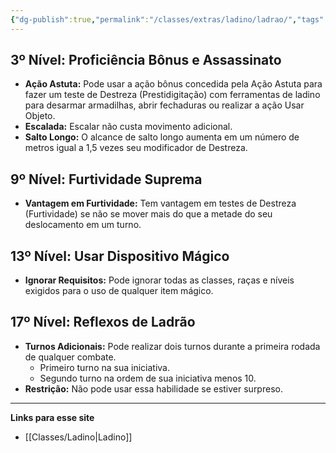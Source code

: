 ```yaml
---
{"dg-publish":true,"permalink":"/classes/extras/ladino/ladrao/","tags":["Sub-Classes","Ladino"],"created":"2024-07-26T08:14:29.398-03:00"}
---
```



## 3º Nível: Proficiência Bônus e Assassinato
- **Ação Astuta:** Pode usar a ação bônus concedida pela Ação Astuta para fazer um teste de Destreza (Prestidigitação) com ferramentas de ladino para desarmar armadilhas, abrir fechaduras ou realizar a ação Usar Objeto.
- **Escalada:** Escalar não custa movimento adicional.
- **Salto Longo:** O alcance de salto longo aumenta em um número de metros igual a 1,5 vezes seu modificador de Destreza.

## 9º Nível: Furtividade Suprema
- **Vantagem em Furtividade:** Tem vantagem em testes de Destreza (Furtividade) se não se mover mais do que a metade do seu deslocamento em um turno.

## 13º Nível: Usar Dispositivo Mágico
- **Ignorar Requisitos:** Pode ignorar todas as classes, raças e níveis exigidos para o uso de qualquer item mágico.

## 17º Nível: Reflexos de Ladrão
- **Turnos Adicionais:** Pode realizar dois turnos durante a primeira rodada de qualquer combate.
  - Primeiro turno na sua iniciativa.
  - Segundo turno na ordem de sua iniciativa menos 10.
- **Restrição:** Não pode usar essa habilidade se estiver surpreso.

___
**Links para esse site**
- [[Classes/Ladino\|Ladino]]